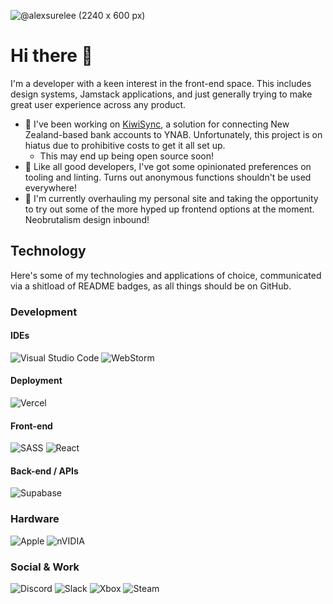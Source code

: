 
![@alexsurelee (2240 x 600 px)](https://github.com/alexsurelee/alexsurelee/assets/11603625/fe7a9953-a055-4571-a823-dfcab08367c6)

# Hi there 👋

I'm a developer with a keen interest in the front-end space. This includes design systems, Jamstack applications, and just generally trying to make great user experience across any product.

- 🔭 I've been working on [KiwiSync](https://kiwisync.com/), a solution for connecting New Zealand-based bank accounts to YNAB. Unfortunately, this project is on hiatus due to prohibitive costs to get it all set up.
    - This may end up being open source soon!
- 💬 Like all good developers, I've got some opinionated preferences on tooling and linting. Turns out anonymous functions shouldn't be used everywhere!
- 🌱 I'm currently overhauling my personal site and taking the opportunity to try out some of the more hyped up frontend options at the moment. Neobrutalism design inbound!

## Technology

Here's some of my technologies and applications of choice, communicated via a shitload of README badges, as all things should be on GitHub.

### Development

#### IDEs

![Visual Studio Code](https://img.shields.io/badge/Visual%20Studio%20Code-0078d7.svg?style=for-the-badge&logo=visual-studio-code&logoColor=white)
![WebStorm](https://img.shields.io/badge/webstorm-143?style=for-the-badge&logo=webstorm&logoColor=white&color=black)

#### Deployment

![Vercel](https://img.shields.io/badge/vercel-%23000000.svg?style=for-the-badge&logo=vercel&logoColor=white)

#### Front-end

![SASS](https://img.shields.io/badge/SASS-hotpink.svg?style=for-the-badge&logo=SASS&logoColor=white)
![React](https://img.shields.io/badge/react-%2320232a.svg?style=for-the-badge&logo=react&logoColor=%2361DAFB)

#### Back-end / APIs

![Supabase](https://img.shields.io/badge/Supabase-3ECF8E?style=for-the-badge&logo=supabase&logoColor=white)

### Hardware

![Apple](https://img.shields.io/badge/Apple-%23000000.svg?style=for-the-badge&logo=apple&logoColor=white)
![nVIDIA](https://img.shields.io/badge/nVIDIA-%2376B900.svg?style=for-the-badge&logo=nVIDIA&logoColor=white)

### Social & Work

![Discord](https://img.shields.io/badge/Discord-%237289DA.svg?style=for-the-badge&logo=discord&logoColor=white)
![Slack](https://img.shields.io/badge/Slack-4A154B?style=for-the-badge&logo=slack&logoColor=white)
![Xbox](https://img.shields.io/badge/xbox-%23107C10.svg?style=for-the-badge&logo=xbox&logoColor=white)
![Steam](https://img.shields.io/badge/steam-%23000000.svg?style=for-the-badge&logo=steam&logoColor=white)
